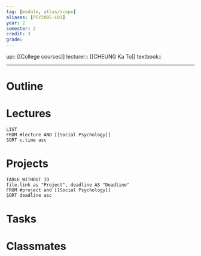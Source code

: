 ```yaml
---
tag: [module, atlas/scope]
aliases: [PSY2005-L01]
year: 2
semester: 2
credit: 3
grade: 
---
```

up:: [[College courses]]
lecturer:: [[CHEUNG Ka To]]
textbook:: 
___
# Outline

# Lectures
```dataview
LIST
FROM #lecture AND [[Social Psychology]] 
SORT c.time asc
```
# Projects
```dataview
TABLE WITHOUT ID 
file.link as "Project", deadline AS "Deadline"
FROM #project and [[Social Psychology]]
SORT deadline asc
```
# Tasks

# Classmates
